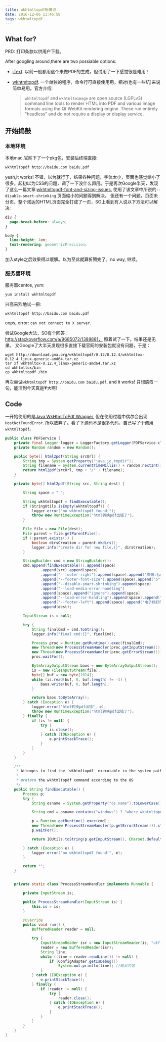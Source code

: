 ```yaml
---
title: wkhtmltopdf折腾记
date: 2016-12-06 11:46:58
tags: wkhtmltopdf
---
```




## What for?

PRD: 打印条款以供用户下载。

After googling around,there are two possiable options:

* [iText](http://itextpdf.com/). 以前一般都用这个来做PDF的生成，但试用了一下感觉很是难用！ 

* [wkhtmltopdf](http://wkhtmltopdf.org/). 一个单独的程序，命令行可直接使用用，相对(也有一些坑)来说简单易用。官方介绍:

  > `wkhtmltopdf` and `wkhtmltoimage` are open source (LGPLv3) command line tools to render HTML into PDF and various image formats using the Qt WebKit rendering engine. These run entirely "headless" and do not require a display or display service.




<!-- more -->

## 开始捣鼓

### 本地环境

本地mac,官网下了一个pkg包，安装后终端直接:

```shell
wkhtmltopdf http://baidu.com baidu.pdf
```

yeah,it works! 不错，以为就行了，结果各种问题，字体太小，页面也感觉缩小了很多，起初以为CSS的问题，调了一下没什么卵用。于是再次Google半天，发现了这么一篇文章:[wkhtmltopdf-font-and-sizing-issues](http://blog.gluga.com/2012/05/wkhtmltopdf-font-and-sizing-issues.html), 使用了该文章中所说的`--disable-smart-shrinking` 页面缩小的问题得到解决。 但还有一个问题，页面未分页，整个诺达的HTML页面完全打成了一页，SO上看到有人说以下方法可以解决:

```css
div {
  page-break-before: always;
}

body {
  line-height: 1em;
  text-rendering: geometricPrecision;
}
```

加入style之后效果得以缓解。以为至此就算折腾完了，no way, 继续。



### 服务器环境

服务器centos, yum:

```shell
yum install wkhtmltopdf
```

兴高采烈地试一把:

```shell
wkhtmltopdf http://baidu.com baidu.pdf
```

oops, error: `can not connect to X server`.

尝试Google大法，SO有个回答：http://stackoverflow.com/a/9685072/1388881， 照着试了一下，结果还是无果。 又Google了大半天发现很多直接下载官网的安装包就没有问题，于是：

```shell
wget http://download.gna.org/wkhtmltopdf/0.12/0.12.4/wkhtmltox-0.12.4_linux-generic-amd64.tar.xz
tar xf wkhtmltox-0.12.4_linux-generic-amd64.tar.xz
cd wkhtmltox/bin
cp wkhtmltopdf /bin
```
再次尝试`wkhtmltopdf http://baidu.com baidu.pdf`, and it works! 只想感叹一句，能活到今天真是💗大啊!



## Code

一开始使用的是[Java WkHtmlToPdf Wrapper](https://github.com/jhonnymertz/java-wkhtmltopdf-wrapper), 但在使用过程中偶尔会出现`HostNotFoundError`. 所以放弃了。看了下源码不是很多代码，自己写了个调用`wkhtmltopdf`。



```java
public class PDFService {
    private final Logger logger = LoggerFactory.getLogger(PDFService.class);
    private Random random = new Random();

    public byte[] html2pdf(String srcUrl) {
        String tmp = System.getProperty("java.io.tmpdir");
        String filename = System.currentTimeMillis() + random.nextInt(1000) + "";
        return html2pdf(srcUrl, tmp + "/" + filename);
    }

    private byte[] html2pdf(String src, String dest) {

        String space = " ";

        String wkhtmltopdf = findExecutable();
        if (StringUtils.isEmpty(wkhtmltopdf)) {
            logger.error("no wkhtmltopdf found!");
            throw new RuntimeException("html转换pdf出错了");
        }

        File file = new File(dest);
        File parent = file.getParentFile();
        if (!parent.exists()) {
            boolean dirsCreation = parent.mkdirs();
            logger.info("create dir for new file,{}", dirsCreation);
        }

        StringBuilder cmd = new StringBuilder();
        cmd.append(findExecutable()).append(space)
                .append(src).append(space)
                .append("--footer-right").append(space).append("页码:[page]").append(space)
                .append("--footer-font-size").append(space).append("5").append(space)
                .append("--disable-smart-shrinking").append(space)
                .append("--load-media-error-handling")
                .append(space).append("ignore").append(space)
                .append("--load-error-handling").append(space).append("ignore").append(space)
                .append("--footer-left").append(space).append("电子档打印时间:[date]").append(space)
                .append(dest);

        InputStream is = null;

        try {
            String finalCmd = cmd.toString();
            logger.info("final cmd:{}", finalCmd);

            Process proc = Runtime.getRuntime().exec(finalCmd);
            new Thread(new ProcessStreamHandler(proc.getInputStream())).start();
            new Thread(new ProcessStreamHandler(proc.getErrorStream())).start();
            proc.waitFor();

            ByteArrayOutputStream baos = new ByteArrayOutputStream();
            is = new FileInputStream(file);
            byte[] buf = new byte[1024];
            while (is.read(buf, 0, buf.length) != -1) {
                baos.write(buf, 0, buf.length);
            }

            return baos.toByteArray();
        } catch (Exception e) {
            logger.error("html转换pdf出错", e);
            throw new RuntimeException("html转换pdf出错了");
        } finally {
            if (is != null) {
                try {
                    is.close();
                } catch (IOException e) {
                    e.printStackTrace();
                }
            }
        }
    }

    /**
     * Attempts to find the `wkhtmltopdf` executable in the system path.
     *
     * @return the wkhtmltopdf command according to the OS
     */
    public String findExecutable() {
        Process p;
        try {
            String osname = System.getProperty("os.name").toLowerCase();

            String cmd = osname.contains("windows") ? "where wkhtmltopdf" : "which wkhtmltopdf";

            p = Runtime.getRuntime().exec(cmd);
            new Thread(new ProcessStreamHandler(p.getErrorStream())).start();
            p.waitFor();

            return IOUtils.toString(p.getInputStream(), Charset.defaultCharset());

        } catch (Exception e) {
            logger.error("no wkhtmltopdf found!", e);
        }

        return "";
    }


    private static class ProcessStreamHandler implements Runnable {

        private InputStream is;

        public ProcessStreamHandler(InputStream is) {
            this.is = is;
        }

        @Override
        public void run() {
            BufferedReader reader = null;

            try {
                InputStreamReader isr = new InputStreamReader(is, "utf-8");
                reader = new BufferedReader(isr);
                String line;
                while ((line = reader.readLine()) != null) {
                    if (ConfigAdapter.getIsDebug())
                        System.out.println(line); //输出内容
                }
            } catch (IOException e) {
                e.printStackTrace();
            } finally {
                if (reader != null) {
                    try {
                        reader.close();
                    } catch (IOException e) {
                        e.printStackTrace();
                    }
                }
            }
        }
    }
}
```

